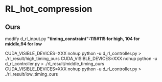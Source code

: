 # RL_hot_compression

## Ours
modify d_rl_input.py
**"timing_constraint":115#115 for high, 104 for middle,94 for low**

CUDA_VISIBLE_DEVICES=XXX nohup python -u d_rl_controller.py > ./rl_result/high_timing_ours
CUDA_VISIBLE_DEVICES=XXX nohup python -u d_rl_controller.py > ./rl_result/middle_timing_ours
CUDA_VISIBLE_DEVICES=XXX nohup python -u d_rl_controller.py > ./rl_result/low_timing_ours

